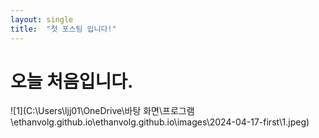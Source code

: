 ```yaml
---
layout: single
title:  "첫 포스팅 입니다!"
---
```


# 오늘 처음입니다. 

![1](C:\Users\ljj01\OneDrive\바탕 화면\프로그램\ethanvolg.github.io\ethanvolg.github.io\images\2024-04-17-first\1.jpeg)

